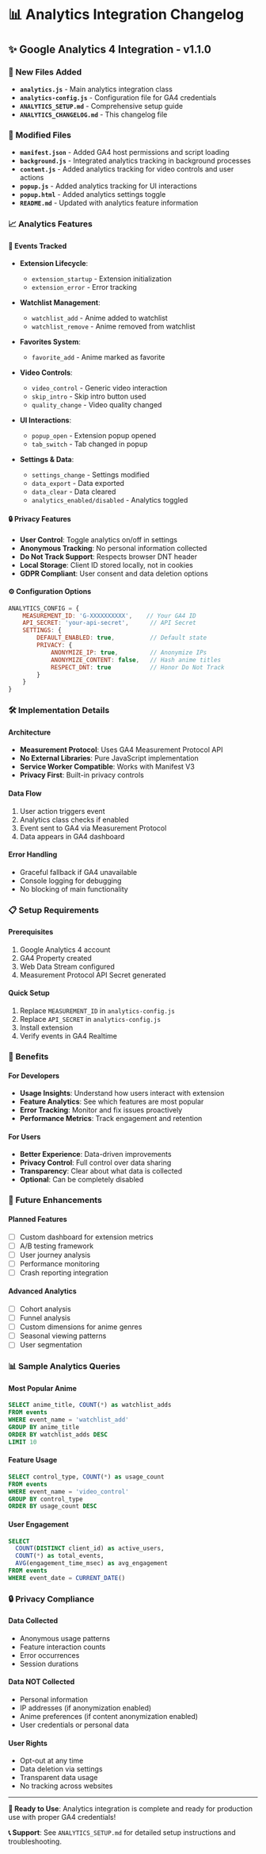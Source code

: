 # 📊 Analytics Integration Changelog

## ✨ Google Analytics 4 Integration - v1.1.0

### 🚀 New Files Added
- **`analytics.js`** - Main analytics integration class
- **`analytics-config.js`** - Configuration file for GA4 credentials
- **`ANALYTICS_SETUP.md`** - Comprehensive setup guide
- **`ANALYTICS_CHANGELOG.md`** - This changelog file

### 🔧 Modified Files
- **`manifest.json`** - Added GA4 host permissions and script loading
- **`background.js`** - Integrated analytics tracking in background processes
- **`content.js`** - Added analytics tracking for video controls and user actions
- **`popup.js`** - Added analytics tracking for UI interactions
- **`popup.html`** - Added analytics settings toggle
- **`README.md`** - Updated with analytics feature information

### 📈 Analytics Features

#### 🎯 Events Tracked
- **Extension Lifecycle**:
  - `extension_startup` - Extension initialization
  - `extension_error` - Error tracking
  
- **Watchlist Management**:
  - `watchlist_add` - Anime added to watchlist
  - `watchlist_remove` - Anime removed from watchlist
  
- **Favorites System**:
  - `favorite_add` - Anime marked as favorite
  
- **Video Controls**:
  - `video_control` - Generic video interaction
  - `skip_intro` - Skip intro button used
  - `quality_change` - Video quality changed
  
- **UI Interactions**:
  - `popup_open` - Extension popup opened
  - `tab_switch` - Tab changed in popup
  
- **Settings & Data**:
  - `settings_change` - Settings modified
  - `data_export` - Data exported
  - `data_clear` - Data cleared
  - `analytics_enabled/disabled` - Analytics toggled

#### 🔒 Privacy Features
- **User Control**: Toggle analytics on/off in settings
- **Anonymous Tracking**: No personal information collected
- **Do Not Track Support**: Respects browser DNT header
- **Local Storage**: Client ID stored locally, not in cookies
- **GDPR Compliant**: User consent and data deletion options

#### ⚙️ Configuration Options
```javascript
ANALYTICS_CONFIG = {
    MEASUREMENT_ID: 'G-XXXXXXXXXX',    // Your GA4 ID
    API_SECRET: 'your-api-secret',      // API Secret
    SETTINGS: {
        DEFAULT_ENABLED: true,          // Default state
        PRIVACY: {
            ANONYMIZE_IP: true,         // Anonymize IPs
            ANONYMIZE_CONTENT: false,   // Hash anime titles
            RESPECT_DNT: true           // Honor Do Not Track
        }
    }
}
```

### 🛠️ Implementation Details

#### Architecture
- **Measurement Protocol**: Uses GA4 Measurement Protocol API
- **No External Libraries**: Pure JavaScript implementation
- **Service Worker Compatible**: Works with Manifest V3
- **Privacy First**: Built-in privacy controls

#### Data Flow
1. User action triggers event
2. Analytics class checks if enabled
3. Event sent to GA4 via Measurement Protocol
4. Data appears in GA4 dashboard

#### Error Handling
- Graceful fallback if GA4 unavailable
- Console logging for debugging
- No blocking of main functionality

### 📋 Setup Requirements

#### Prerequisites
1. Google Analytics 4 account
2. GA4 Property created
3. Web Data Stream configured
4. Measurement Protocol API Secret generated

#### Quick Setup
1. Replace `MEASUREMENT_ID` in `analytics-config.js`
2. Replace `API_SECRET` in `analytics-config.js`
3. Install extension
4. Verify events in GA4 Realtime

### 🎯 Benefits

#### For Developers
- **Usage Insights**: Understand how users interact with extension
- **Feature Analytics**: See which features are most popular
- **Error Tracking**: Monitor and fix issues proactively
- **Performance Metrics**: Track engagement and retention

#### For Users
- **Better Experience**: Data-driven improvements
- **Privacy Control**: Full control over data sharing
- **Transparency**: Clear about what data is collected
- **Optional**: Can be completely disabled

### 🔮 Future Enhancements

#### Planned Features
- [ ] Custom dashboard for extension metrics
- [ ] A/B testing framework
- [ ] User journey analysis
- [ ] Performance monitoring
- [ ] Crash reporting integration

#### Advanced Analytics
- [ ] Cohort analysis
- [ ] Funnel analysis
- [ ] Custom dimensions for anime genres
- [ ] Seasonal viewing patterns
- [ ] User segmentation

### 📊 Sample Analytics Queries

#### Most Popular Anime
```sql
SELECT anime_title, COUNT(*) as watchlist_adds
FROM events 
WHERE event_name = 'watchlist_add'
GROUP BY anime_title
ORDER BY watchlist_adds DESC
LIMIT 10
```

#### Feature Usage
```sql
SELECT control_type, COUNT(*) as usage_count
FROM events
WHERE event_name = 'video_control'
GROUP BY control_type
ORDER BY usage_count DESC
```

#### User Engagement
```sql
SELECT 
  COUNT(DISTINCT client_id) as active_users,
  COUNT(*) as total_events,
  AVG(engagement_time_msec) as avg_engagement
FROM events
WHERE event_date = CURRENT_DATE()
```

### 🔒 Privacy Compliance

#### Data Collected
- Anonymous usage patterns
- Feature interaction counts
- Error occurrences
- Session durations

#### Data NOT Collected
- Personal information
- IP addresses (if anonymization enabled)
- Anime preferences (if content anonymization enabled)
- User credentials or personal data

#### User Rights
- Opt-out at any time
- Data deletion via settings
- Transparent data usage
- No tracking across websites

---

**🎯 Ready to Use**: Analytics integration is complete and ready for production use with proper GA4 credentials!

**📞 Support**: See `ANALYTICS_SETUP.md` for detailed setup instructions and troubleshooting.
